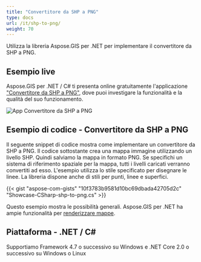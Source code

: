 ```yaml
---
title: "Convertitore da SHP a PNG"
type: docs
url: /it/shp-to-png/
weight: 70
---
```


Utilizza la libreria Aspose.GIS per .NET per implementare il convertitore da SHP a PNG.

## **Esempio live**

Aspose.GIS per .NET / C# ti presenta online gratuitamente l'applicazione ["Convertitore da SHP a PNG"](https://products.aspose.app/gis/viewer/shp-to-png), dove puoi investigare la funzionalità e la qualità del suo funzionamento.

![App Convertitore da SHP a PNG](viewer.png)

## **Esempio di codice - Convertitore da SHP a PNG**

Il seguente snippet di codice mostra come implementare un convertitore da SHP a PNG. Il codice sottostante crea una mappa immagine utilizzando un livello SHP. Quindi salviamo la mappa in formato PNG. Se specifichi un sistema di riferimento spaziale per la mappa, tutti i livelli caricati verranno convertiti ad esso.
L'esempio utilizza lo stile specificato per disegnare le linee. La libreria dispone anche di stili per punti, linee e superfici.

{{< gist "aspose-com-gists" "10f3783b9581d10bc69dbada42705d2c" "Showcase-CSharp-shp-to-png.cs" >}}

Questo esempio mostra le possibilità generali. Aspose.GIS per .NET ha ampie funzionalità per [renderizzare mappe](https://docs.aspose.com/gis/net/map-rendering/).

## **Piattaforma - .NET / C#**

Supportiamo Framework 4.7 o successivo su Windows e .NET Core 2.0 o successivo su Windows o Linux
